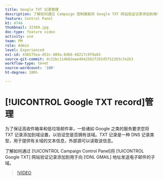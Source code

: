 ```yaml
---
title: Google TXT 记录管理
description: 了解如何通过 Campaign 控制面板将 Google TXT 网站验证记录添加到用于向 Gmail 地址发送电子邮件的子域。
feature: Control Panel
kt: 4744
thumbnail: 32369.jpg
doc-type: feature video
activity: use
team: PM
role: Admin
level: Experienced
exl-id: 436575ea-d53c-409a-8d66-48217c9f9a83
source-git-commit: dc31bc114b82eae4042562f292d5f52203c7e2b3
workflow-type: tm+mt
source-wordcount: '100'
ht-degree: 100%

---
```


# [!UICONTROL Google TXT record]管理

为了保证高收件箱率和低垃圾邮件率，一些诸如 Google 之类的服务要求您将 TXT 记录添加到域设置，以验证您是否拥有该域。TXT 记录是一种 DNS 记录类型，用于提供有关域的文本信息，外部源可以读取该信息。

了解如何通过 [!UICONTROL Campaign Control Panel]将 [!UICONTROL Google TXT] 网站验证记录添加到用于向 [!DNL GMAIL] 地址发送电子邮件的子域。

>[!VIDEO](https://video.tv.adobe.com/v/32369?quality=12)
